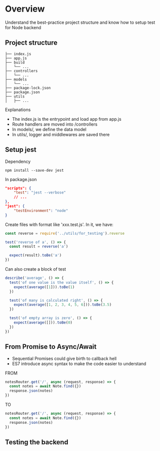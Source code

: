 
# Overview

Understand the best-practice project structure and know how to setup test for Node backend

## Project structure

```
├── index.js
├── app.js
├── build
│   └── ...
├── controllers
│   └── ...
├── models
│   └── ...
├── package-lock.json
├── package.json
├── utils
│   ├── ... 
```

Explanations
- The index.js is the entrypoint and load app from app.js
- Route handlers are moved into /controllers
- In models/, we define  the data model
- In utils/, logger and middlewares are saved there

## Setup jest

Dependency
```shell
npm install --save-dev jest
```

In package.json
```json
"scripts": {
    "test": "jest --verbose"
    // ...
},
"jest": {
    "testEnvironment": "node"
}
```

Create files with format like 'xxx.test.js'. In it, we have:
```js
const reverse = require('../utils/for_testing').reverse

test('reverse of a', () => {
  const result = reverse('a')

  expect(result).toBe('a')
})
```

Can also create a block of test
```js
describe('average', () => {
  test('of one value is the value itself', () => {
    expect(average([1])).toBe(1)
  })

  test('of many is calculated right', () => {
    expect(average([1, 2, 3, 4, 5, 6])).toBe(3.5)
  })

  test('of empty array is zero', () => {
    expect(average([])).toBe(0)
  })
})
```

## From Promise to Async/Await
- Sequential Promises could give birth to callback hell
- ES7 introduce async syntax to make the code easier to understand

FROM
```js
notesRouter.get('/', async (request, response) => {
  const notes = await Note.find({})
  response.json(notes)
})
```

TO
```js
notesRouter.get('/', async (request, response) => {
  const notes = await Note.find({})
  response.json(notes)
})
```



## Testing the backend

